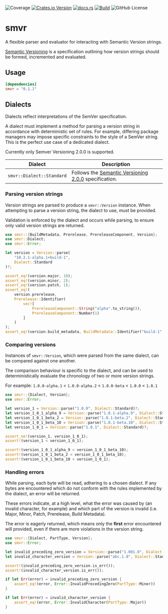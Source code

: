![Coverage](https://api.coveragerobot.com/v1/graph/github/ryanmab/smvr/badge.svg?token=c63b202336b40790d0e8963cc595bd90eb0e6d46630e222511)
[![Crates.io Version](https://img.shields.io/crates/v/smvr)](https://crates.io/crates/smvr)
[![docs.rs](https://img.shields.io/docsrs/smvr)](https://docs.rs/smvr)
[![Build](https://github.com/ryanmab/smvr/actions/workflows/build.yml/badge.svg)](https://github.com/ryanmab/smvr/actions/workflows/build.yml)
![GitHub License](https://img.shields.io/github/license/ryanmab/smvr)

<!-- cargo-rdme start -->

# smvr

A flexible parser and evaluator for interacting with Semantic Version strings.

[Semantic Versioning](https://semver.org/) is a specification outlining how version strings should
be formed, incremented and evaluated.

## Usage

```toml
[dependencies]
smvr = "0.1.1"
```

## Dialects

Dialects reflect interpretations of the SemVer specification.

A dialect must implement a method for parsing a version string in accordance with deterministic set of
rules. For example, differing package managers may impose specific constraints to the style of a SemVer string. This is
the perfect use case of a dedicated dialect.

Currently only Semver Versioning 2.0.0 is supported.

Dialect | Description
-|-
`smvr::Dialect::Standard` | Follows the [Semantic Versioning 2.0.0](https://semver.org/spec/v2.0.0.html) specification.

### Parsing version strings

Version strings are parsed to produce a `smvr::Version` instance. When attempting to parse a version string, the dialect
to use, must be provided.

Validation is enforced by the dialect and occurs while parsing, to ensure only valid version strings are returned.

```rust
use smvr::{BuildMetadata, Prerelease, PrereleaseComponent, Version};
use smvr::Dialect;
use smvr::Error;

let version = Version::parse(
    "10.2.1-alpha.1+build-1",
    Dialect::Standard
)?;

assert_eq!(version.major, 10);
assert_eq!(version.minor, 2);
assert_eq!(version.patch, 1);
assert_eq!(
    version.prerelease,
    Prerelease::Identifier(
        vec![
            PrereleaseComponent::String("alpha".to_string()),
            PrereleaseComponent::Number(1)
        ]
    )
);
assert_eq!(version.build_metadata, BuildMetadata::Identifier("build-1".to_string()));
```

### Comparing versions

Instances of `smvr::Version`, which were parsed from the same dialect, can be compared against one another.

The comparison behaviour is specific to the dialect, and can be used to deterministically evaluate the chronology of two or more version strings.

For example: `1.0.0-alpha.1` < `1.0.0-alpha.2` < `1.0.0-beta` < `1.0.0` < `1.0.1`

```rust
use smvr::{Dialect, Version};
use smvr::Error;

let version_1 = Version::parse("1.0.0", Dialect::Standard)?;
let version_1_0_1_alpha_9 = Version::parse("1.0.1-alpha.9", Dialect::Standard)?;
let version_1_0_1_beta_2 = Version::parse("1.0.1-beta.2", Dialect::Standard)?;
let version_1_0_1_beta_10 = Version::parse("1.0.1-beta.10", Dialect::Standard)?;
let version_1_0_1 = Version::parse("1.0.1", Dialect::Standard)?;

assert_ne!(version_1, version_1_0_1);
assert!(version_1 < version_1_0_1);

assert!(version_1_0_1_alpha_9 < version_1_0_1_beta_10);
assert!(version_1_0_1_beta_2 < version_1_0_1_beta_10);
assert!(version_1_0_1_beta_10 < version_1_0_1);
```

### Handling errors

While parsing, each byte will be read, adhering to a chosen dialect. If any bytes are encountered which do not
conform with the rules implemented by the dialect, an error will be returned.

These errors indicate, at a high level, what the error was caused by (an invalid character, for example) and which
part of the version is invalid (i.e. Major, Minor, Patch, Prerelease, Build Metadata).

The error is eagerly returned, which means only the **first** error encountered will provided, even if there are more
violations in the version string.

```rust
use smvr::{Dialect, PartType, Version};
use smvr::Error;

let invalid_preceding_zero_version = Version::parse("1.001.0", Dialect::Standard);
let invalid_character_version = Version::parse("abc.1.0", Dialect::Standard);

assert!(invalid_preceding_zero_version.is_err());
assert!(invalid_character_version.is_err());

if let Err(error) = invalid_preceding_zero_version {
    assert_eq!(error, Error::InvalidPrecedingZero(PartType::Minor))
}

if let Err(error) = invalid_character_version {
    assert_eq!(error, Error::InvalidCharacter(PartType::Major))
}
```

<!-- cargo-rdme end -->
